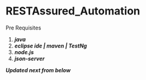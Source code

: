 # RESTAssured_Automation

Pre Requisites

1. ***java***
2. ***eclipse ide | maven | TestNg***
3. ***node.js***
4. ***json-server***

___Updated next from below___